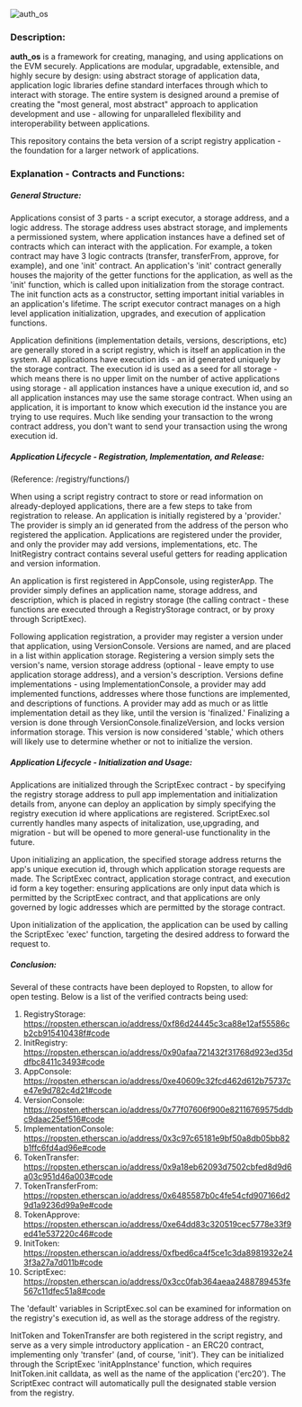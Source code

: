 ![auth_os](https://media.discordapp.net/attachments/376127621940903958/418225246559272981/auth_os-Logo-Authio.png)

### Description:

**auth_os** is a framework for creating, managing, and using applications on the EVM securely. Applications are modular, upgradable, extensible, and highly secure by design: using abstract storage of application data, application logic libraries define standard interfaces through which to interact with storage. The entire system is designed around a premise of creating the "most general, most abstract" approach to application development and use - allowing for unparalleled flexibility and interoperability between applications.

This repository contains the beta version of a script registry application - the foundation for a larger network of applications.

### Explanation - Contracts and Functions:

##### General Structure:

Applications consist of 3 parts - a script executor, a storage address, and a logic address. The storage address uses abstract storage, and implements a permissioned system, where application instances have a defined set of contracts which can interact with the application. For example, a token contract may have 3 logic contracts (transfer, transferFrom, approve, for example), and one 'init' contract. An application's 'init' contract generally houses the majority of the getter functions for the application, as well as the 'init' function, which is called upon initialization from the storage contract. The init function acts as a constructor, setting important initial variables in an application's lifetime. The script executor contract manages on a high level application initialization, upgrades, and execution of application functions.

Application definitions (implementation details, versions, descriptions, etc) are generally stored in a script registry, which is itself an application in the system. All applications have execution ids - an id generated uniquely by the storage contract. The execution id is used as a seed for all storage - which means there is no upper limit on the number of active applications using storage - all application instances have a unique execution id, and so all application instances may use the same storage contract. When using an application, it is important to know which execution id the instance you are trying to use requires. Much like sending your transaction to the wrong contract address, you don't want to send your transaction using the wrong execution id.

##### Application Lifecycle - Registration, Implementation, and Release:

(Reference: /registry/functions/)

When using a script registry contract to store or read information on already-deployed applications, there are a few steps to take from registration to release. An application is initially registered by a 'provider.' The provider is simply an id generated from the address of the person who registered the application. Applications are registered under the provider, and only the provider may add versions, implementations, etc. The InitRegistry contract contains several useful getters for reading application and version information.

An application is first registered in AppConsole, using registerApp. The provider simply defines an application name, storage address, and description, which is placed in registry storage (the calling contract - these functions are executed through a RegistryStorage contract, or by proxy through ScriptExec).

Following application registration, a provider may register a version under that application, using VersionConsole. Versions are named, and are placed in a list within application storage. Registering a version simply sets the version's name, version storage address (optional - leave empty to use application storage address), and a version's description. Versions define implementations - using ImplementationConsole, a provider may add implemented functions, addresses where those functions are implemented, and descriptions of functions. A provider may add as much or as little implementation detail as they like, until the version is 'finalized.' Finalizing a version is done through VersionConsole.finalizeVersion, and locks version information storage. This version is now considered 'stable,' which others will likely use to determine whether or not to initialize the version.

##### Application Lifecycle - Initialization and Usage:

Applications are initialized through the ScriptExec contract - by specifying the registry storage address to pull app implementation and initialization details from, anyone can deploy an application by simply specifying the registry execution id where applications are registered. ScriptExec.sol currently handles many aspects of initalization, use,upgrading, and migration - but will be opened to more general-use functionality in the future.

Upon initializing an application, the specified storage address returns the app's unique execution id, through which application storage requests are made. The ScriptExec contract, application storage contract, and execution id form a key together: ensuring applications are only input data which is permitted by the ScriptExec contract, and that applications are only governed by logic addresses which are permitted by the storage contract.

Upon initialization of the application, the application can be used by calling the ScriptExec 'exec' function, targeting the desired address to forward the request to.

##### Conclusion:

Several of these contracts have been deployed to Ropsten, to allow for open testing. Below is a list of the verified contracts being used:

1. RegistryStorage: https://ropsten.etherscan.io/address/0xf86d24445c3ca88e12af55586cb2cb915410438f#code
2. InitRegistry: https://ropsten.etherscan.io/address/0x90afaa721432f31768d923ed35ddfbc8411c3493#code
3. AppConsole: https://ropsten.etherscan.io/address/0xe40609c32fcd462d612b75737ce47e9d782c4d21#code
4. VersionConsole: https://ropsten.etherscan.io/address/0x77f07606f900e82116769575ddbc9daac25ef516#code
5. ImplementationConsole: https://ropsten.etherscan.io/address/0x3c97c65181e9bf50a8db05bb82b1ffc6fd4ad96e#code
6. TokenTransfer: https://ropsten.etherscan.io/address/0x9a18eb62093d7502cbfed8d9d6a03c951d46a003#code
7. TokenTransferFrom: https://ropsten.etherscan.io/address/0x6485587b0c4fe54cfd907166d29d1a9236d99a9e#code
8. TokenApprove: https://ropsten.etherscan.io/address/0xe64dd83c320519cec5778e33f9ed41e537220c46#code
7. InitToken: https://ropsten.etherscan.io/address/0xfbed6ca4f5ce1c3da8981932e243f3a27a7d011b#code
8. ScriptExec: https://ropsten.etherscan.io/address/0x3cc0fab364aeaa2488789453fe567c11dfec51a8#code

The 'default' variables in ScriptExec.sol can be examined for information on the registry's execution id, as well as the storage address of the registry. 

InitToken and TokenTransfer are both registered in the script registry, and serve as a very simple introductory application - an ERC20 contract, implementing only 'transfer' (and, of course, 'init'). They can be initialized through the ScriptExec 'initAppInstance' function, which requires InitToken.init calldata, as well as the name of the application ('erc20'). The ScriptExec contract will automatically pull the designated stable version from the registry.
